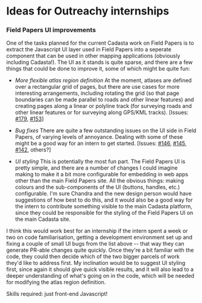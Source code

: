 # Ideas for Outreachy internships

### Field Papers UI improvements

One of the tasks planned for the current Cadasta work on Field Papers
is to extract the Javascript UI layer used in Field Papers into a
seperate component that can be used in other mapping applications
(obviously including Cadasta!).  The UI as it stands is quite sparse,
and there are a few things that could be done to improve it, some of
which might be quite fun:

 * *More flexible atlas region definition* At the moment, atlases are
   defined over a rectangular grid of pages, but there are use cases
   for more interesting arrangements, including rotating the grid (so
   that page boundaries can be made parallel to roads and other linear
   features) and creating pages along a linear or polyline track (for
   surveying roads and other linear features or for surveying along
   GPS/KML tracks).
   [Issues: [#179](https://github.com/fieldpapers/fieldpapers/issues/179),
   [#153](https://github.com/fieldpapers/fieldpapers/issues/153)]

 * *Bug fixes* There are quite a few outstanding issues on the UI side
   in Field Papers, of varying levels of annoyance.  Dealing with some
   of these might be a good way for an intern to get started.
   [Issues: [#146](https://github.com/fieldpapers/fieldpapers/issues/146),
   [#145](https://github.com/fieldpapers/fieldpapers/issues/145),
   [#142](https://github.com/fieldpapers/fieldpapers/issues/142),
   others?]

 * *UI styling* This is potentially the most fun part.  The Field
   Papers UI is pretty simple, and there are a number of changes I
   could imagine making to make it a bit more configurable for
   embedding in web apps other than the main Field Papers site.  All
   the obvious things: making colours and the sub-components of the UI
   (buttons, handles, etc.) configurable.  I'm sure Chandra and the
   new design person would have suggestions of how best to do this,
   and it would also be a good way for the intern to contribute
   something visible to the main Cadasta platform, since they could be
   responsible for the styling of the Field Papers UI on the main
   Cadasta site.

I think this would work best for an internship if the intern spent a
week or two on code familiarisation, getting a development environment
set up and fixing a couple of small UI bugs from the list above --
that way they can generate PR-able changes quite quickly.  Once
they're a bit familiar with the code, they could then decide which of
the two bigger parcels of work they'd like to address first.  My
inclination would be to suggest UI styling first, since again it
should give quick visible results, and it will also lead to a deeper
understanding of what's going on in the code, which will be needed for
modifying the atlas region definition.

Skills required: just front-end Javascript!
